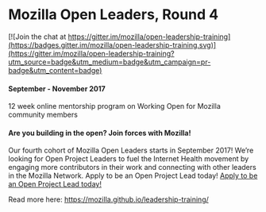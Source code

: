 # Mozilla Open Leaders, Round 4

[![Join the chat at https://gitter.im/mozilla/open-leadership-training](https://badges.gitter.im/mozilla/open-leadership-training.svg)](https://gitter.im/mozilla/open-leadership-training?utm_source=badge&utm_medium=badge&utm_campaign=pr-badge&utm_content=badge)

#### September - November 2017
12 week online mentorship program on Working Open for Mozilla community members


#### Are you building in the open? Join forces with Mozilla!

Our fourth cohort of Mozilla Open Leaders starts in September 2017! We’re looking for Open Project Leaders to fuel the Internet Health movement by engaging more contributors in their work and connecting with other leaders in the Mozilla Network. Apply to be an Open Project Lead today! [Apply to be an Open Project Lead today!](https://medium.com/@MozOpenLeaders/work-in-the-open-with-mozilla-1410be0a83b2)

Read more here:
https://mozilla.github.io/leadership-training/
